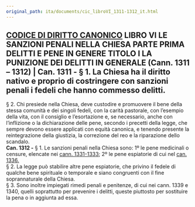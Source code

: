 ```yaml
---
original_path: ita/documents/cic_libroVI_1311-1312_it.html
---
```


**[CODICE DI DIRITTO CANONICO](../../cic_index_it.html)** LIBRO VI **LE SANZIONI PENALI NELLA CHIESA** PARTE PRIMA DELITTI E PENE IN GENERE TITOLO I **LA PUNIZIONE DEI DELITTI IN GENERALE** (**Cann. 1311 – 1312)** |  **Can. 1311 -** § 1. La Chiesa ha il diritto nativo e proprio di costringere con sanzioni penali i fedeli che hanno commesso delitti.  
---  
§ 2. Chi presiede nella Chiesa, deve custodire e promuovere il bene della stessa comunità e dei singoli fedeli, con la carità pastorale, con l’esempio della vita, con il consiglio e l’esortazione e, se necessario, anche con l’inflizione o la dichiarazione delle pene, secondo i precetti della legge, che sempre devono essere applicati con equità canonica, e tenendo presente la reintegrazione della giustizia, la correzione del reo e la riparazione dello scandalo.  
**Can. 1312 -** § 1. Le sanzioni penali nella Chiesa sono: 1º le pene medicinali o censure, elencate nei [cann. 1331-1333](cic_libroVI_1331-1335_it.html); 2º le pene espiatorie di cui nel [can. 1336.](cic_libroVI_1336-1338_it.html#Can._1336_-_§1)  
§ 2. La legge può stabilire altre pene espiatorie, che privino il fedele di qualche bene spirituale o temporale e siano congruenti con il fine soprannaturale della Chiesa.  
§ 3. Sono inoltre impiegati rimedi penali e penitenze, di cui nei cann. 1339 e 1340, quelli soprattutto per prevenire i delitti, queste piuttosto per sostituire la pena o in aggiunta ad essa.